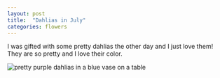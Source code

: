 ```yaml
---
layout: post
title:  "Dahlias in July"
categories: flowers 
---
```


I was gifted with some pretty dahlias the other day and I just love them! They are so pretty and I love their color. 

![pretty purple dahlias in a blue vase on a table](/tanyaselvog.github.io/assets/flowers_july.jpeg)